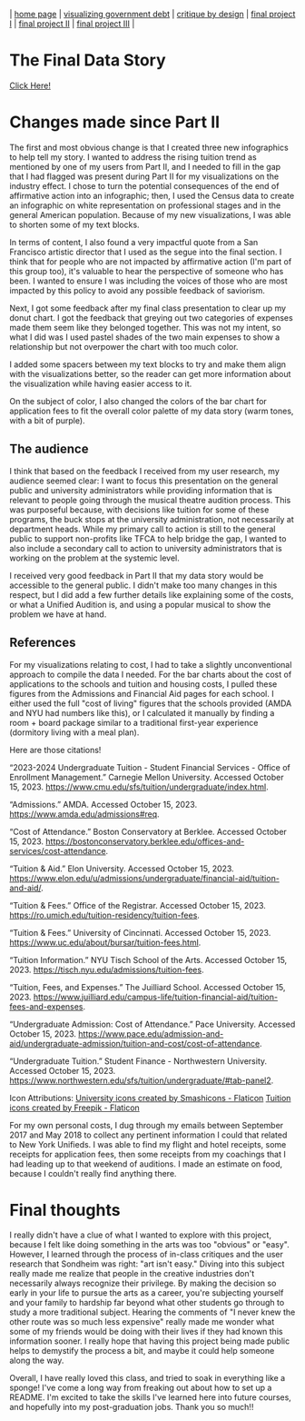 | [home page](https://aoffman5.github.io/tswd-portfolio-fall23/) | [visualizing government debt](visualizing-government-debt.md) | [critique by design](critique-by-design.md) | [final project I](final-project-part-one.md) | [final project II](final-project-part-two.md) | [final project III](final-project-part-three.md) |

# The Final Data Story 

[Click Here!](https://carnegiemellon.shorthandstories.com/hurdles-made-of-dollar-bills/index.html)

# Changes made since Part II
The first and most obvious change is that I created three new infographics to help tell my story. I wanted to address the rising tuition trend as mentioned by one of my users from Part II, and I needed to fill in the gap that I had flagged was present during Part II for my visualizations on the industry effect. I chose to turn the potential consequences of the end of affirmative action into an infographic; then, I used the Census data to create an infographic on white representation on professional stages and in the general American population. Because of my new visualizations, I was able to shorten some of my text blocks.

In terms of content, I also found a very impactful quote from a San Francisco artistic director that I used as the segue into the final section. I think that for people who are not impacted by affirmative action (I'm part of this group too), it's valuable to hear the perspective of someone who has been. I wanted to ensure I was including the voices of those who are most impacted by this policy to avoid any possible feedback of saviorism. 

Next, I got some feedback after my final class presentation to clear up my donut chart. I got the feedback that greying out two categories of expenses made them seem like they belonged together. This was not my intent, so what I did was I used pastel shades of the two main expenses to show a relationship but not overpower the chart with too much color. 

I added some spacers between my text blocks to try and make them align with the visualizations better, so the reader can get more information about the visualization while having easier access to it. 

On the subject of color, I also changed the colors of the bar chart for application fees to fit the overall color palette of my data story (warm tones, with a bit of purple). 


## The audience

I think that based on the feedback I received from my user research, my audience seemed clear: I want to focus this presentation on the general public and university administrators while providing information that is relevant to people going through the musical theatre audition process. This was purposeful because, with decisions like tuition for some of these programs, the buck stops at the university administration, not necessarily at department heads. While my primary call to action is still to the general public to support non-profits like TFCA to help bridge the gap, I wanted to also include a secondary call to action to university administrators that is working on the problem at the systemic level. 

I received very good feedback in Part II that my data story would be accessible to the general public. I didn't make too many changes in this respect, but I did add a few further details like explaining some of the costs, or what a Unified Audition is, and using a popular musical to show the problem we have at hand. 

## References
For my visualizations relating to cost, I had to take a slightly unconventional approach to compile the data I needed. For the bar charts about the cost of applications to the schools and tuition and housing costs, I pulled these figures from the Admissions and Financial Aid pages for each school. I either used the full "cost of living" figures that the schools provided (AMDA and NYU had numbers like this), or I calculated it manually by finding a room + board package similar to a traditional first-year experience (dormitory living with a meal plan). 

Here are those citations!

“2023-2024 Undergraduate Tuition - Student Financial Services - Office of Enrollment Management.” Carnegie Mellon University. Accessed October 15, 2023. https://www.cmu.edu/sfs/tuition/undergraduate/index.html.

“Admissions.” AMDA. Accessed October 15, 2023. https://www.amda.edu/admissions#req. 

“Cost of Attendance.” Boston Conservatory at Berklee. Accessed October 15, 2023. https://bostonconservatory.berklee.edu/offices-and-services/cost-attendance. 

“Tuition &amp; Aid.” Elon University. Accessed October 15, 2023. https://www.elon.edu/u/admissions/undergraduate/financial-aid/tuition-and-aid/. 

“Tuition &amp; Fees.” Office of the Registrar. Accessed October 15, 2023. https://ro.umich.edu/tuition-residency/tuition-fees. 

“Tuition &amp; Fees.” University of Cincinnati. Accessed October 15, 2023. https://www.uc.edu/about/bursar/tuition-fees.html. 

“Tuition Information.” NYU Tisch School of the Arts. Accessed October 15, 2023. https://tisch.nyu.edu/admissions/tuition-fees. 

“Tuition, Fees, and Expenses.” The Juilliard School. Accessed October 15, 2023. https://www.juilliard.edu/campus-life/tuition-financial-aid/tuition-fees-and-expenses. 

“Undergraduate Admission: Cost of Attendance.” Pace University. Accessed October 15, 2023. https://www.pace.edu/admission-and-aid/undergraduate-admission/tuition-and-cost/cost-of-attendance. 

“Undergraduate Tuition.” Student Finance - Northwestern University. Accessed October 15, 2023. https://www.northwestern.edu/sfs/tuition/undergraduate/#tab-panel2. 

Icon Attributions:
<a href="https://www.flaticon.com/free-icons/university" title="university icons">University icons created by Smashicons - Flaticon</a>
<a href="https://www.flaticon.com/free-icons/tuition" title="tuition icons">Tuition icons created by Freepik - Flaticon</a>

For my own personal costs, I dug through my emails between September 2017 and May 2018 to collect any pertinent information I could that related to New York Unifieds. I was able to find my flight and hotel receipts, some receipts for application fees, then some receipts from my coachings that I had leading up to that weekend of auditions. I made an estimate on food, because I couldn't really find anything there. 

# Final thoughts

I really didn't have a clue of what I wanted to explore with this project, because I felt like doing something in the arts was too "obvious" or "easy". However, I learned through the process of in-class critiques and the user research that Sondheim was right: "art isn't easy." Diving into this subject really made me realize that people in the creative industries don't necessarily always recognize their privilege. By making the decision so early in your life to pursue the arts as a career, you're subjecting yourself and your family to hardship far beyond what other students go through to study a more traditional subject. Hearing the comments of "I never knew the other route was so much less expensive" really made me wonder what some of my friends would be doing with their lives if they had known this information sooner. I really hope that having this project being made public helps to demystify the process a bit, and maybe it could help someone along the way. 

Overall, I have really loved this class, and tried to soak in everything like a sponge! I've come a long way from freaking out about how to set up a README. I'm excited to take the skills I've learned here into future courses, and hopefully into my post-graduation jobs. Thank you so much!!
